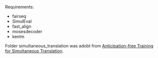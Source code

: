 Requirements:

- fairseq
- SimulEval
- fast_align
- mosesdecoder
- kenlm

Folder simultaneous_translation was adobt from [Anticipation-free Training for Simultaneous Translation](https://github.com/George0828Zhang/sinkhorn-simultrans).
